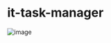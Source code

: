 ﻿# it-task-manager
![image](https://github.com/user-attachments/assets/47d4c791-2e0e-4fe8-b735-5fd2cdca6849)
